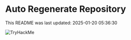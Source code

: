 # Auto Regenerate Repository

This README was last updated: 2025-01-20 05:36:30

 ![TryHackMe](https://tryhackme.com/badge/533634)